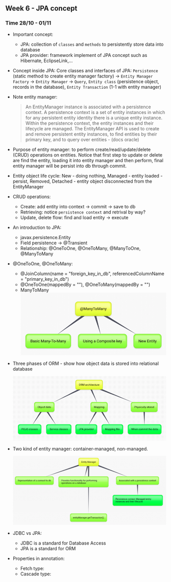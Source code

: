 ## Week 6 - JPA concept

### Time 28/10 - 01/11

+ Important concept: 
  + JPA: collection of `classes` and `methods` to persistently store data into database
  + JPA provider: framework implement of JPA concept such as Hibernate, EclipseLink,...

+ Concept inside JPA: Core classes and interfaces of JPA: `Persistence` (static method to create entity manager factory) -> `Entity Manager Factory` -> `Entity Manager` -> `Query`, `Entity class` (persistence object, records in the database), `Entity Transaction` (1-1 with entity manager)

+ Note entity manager: 
  > An EntityManager instance is associated with a persistence context. A persistence context is a set of entity instances in which for any persistent entity identity there is a unique entity instance. Within the persistence context, the entity instances and their lifecycle are managed. The EntityManager API is used to create and remove persistent entity instances, to find entities by their primary key, and to query over entities  - (docs oracle)

+ Purpose of entity manager: to perform create/read/update/delete (CRUD) operations on entities. Notice that first step to update or delete are find the entity, loading it into entity manager and then perform, final entity manager will be persist into db through commit.

+ Entity object life cycle: New - doing nothing, Managed - entity loaded - persist, Removed, Detached - entity object disconnected from the EntityManager

+ CRUD operations:
  + Create: add entity into context -> commit -> save to db
  + Retrieving: notice `persistence context` and retrival by way?
  + Update, delete flow: find and load entity -> execute 

+ An introduction to JPA: 
  + javax.persistence.Entity
  + Field persistence -> @Transient
  + Relationship: @OneToOne, @OneToMany, @ManyToOne, @ManyToMany
 
+ @OneToOne, @OneToMany: 
  + @JoinColumn(name = "foreign_key_in_db", referencedColumnName = "primary_key_in_db")
  + @OneToOne(mappedBy = ""), @OneToMany(mappedBy = "")
  + ManyToMany
    <div align="center">
      <img src="media/many-to-many.png" />
    </div>

+ Three phases of ORM - show how object data is stored into relational database
  <div align="center">
    <img src="media/orm-architect.png" />
  </div>

+ Two kind of entity manager: container-managed, non-managed.
  <div align="center">
    <img src="media/entity-manager.png" />
  </div>

+ JDBC vs JPA: 
  + JDBC is a standard for Database Access
  + JPA is a standard for ORM

+ Properties in annotation:
  + Fetch type:
  + Cascade type: